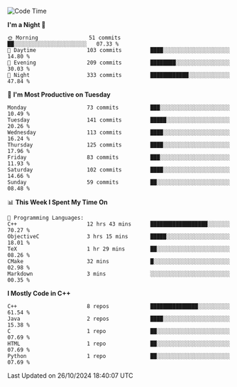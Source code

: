 <!--START_SECTION:waka-->
![Code Time](http://img.shields.io/badge/Code%20Time-125%20hrs%2042%20mins-blue)

**I'm a Night 🦉** 

```text
🌞 Morning                51 commits          ██░░░░░░░░░░░░░░░░░░░░░░░   07.33 % 
🌆 Daytime                103 commits         ████░░░░░░░░░░░░░░░░░░░░░   14.80 % 
🌃 Evening                209 commits         ████████░░░░░░░░░░░░░░░░░   30.03 % 
🌙 Night                  333 commits         ████████████░░░░░░░░░░░░░   47.84 % 
```
📅 **I'm Most Productive on Tuesday** 

```text
Monday                   73 commits          ███░░░░░░░░░░░░░░░░░░░░░░   10.49 % 
Tuesday                  141 commits         █████░░░░░░░░░░░░░░░░░░░░   20.26 % 
Wednesday                113 commits         ████░░░░░░░░░░░░░░░░░░░░░   16.24 % 
Thursday                 125 commits         ████░░░░░░░░░░░░░░░░░░░░░   17.96 % 
Friday                   83 commits          ███░░░░░░░░░░░░░░░░░░░░░░   11.93 % 
Saturday                 102 commits         ████░░░░░░░░░░░░░░░░░░░░░   14.66 % 
Sunday                   59 commits          ██░░░░░░░░░░░░░░░░░░░░░░░   08.48 % 
```


📊 **This Week I Spent My Time On** 

```text
💬 Programming Languages: 
C++                      12 hrs 43 mins      ██████████████████░░░░░░░   70.27 % 
ObjectiveC               3 hrs 15 mins       █████░░░░░░░░░░░░░░░░░░░░   18.01 % 
TeX                      1 hr 29 mins        ██░░░░░░░░░░░░░░░░░░░░░░░   08.26 % 
CMake                    32 mins             █░░░░░░░░░░░░░░░░░░░░░░░░   02.98 % 
Markdown                 3 mins              ░░░░░░░░░░░░░░░░░░░░░░░░░   00.35 % 
```

**I Mostly Code in C++** 

```text
C++                      8 repos             ███████████████░░░░░░░░░░   61.54 % 
Java                     2 repos             ████░░░░░░░░░░░░░░░░░░░░░   15.38 % 
C                        1 repo              ██░░░░░░░░░░░░░░░░░░░░░░░   07.69 % 
HTML                     1 repo              ██░░░░░░░░░░░░░░░░░░░░░░░   07.69 % 
Python                   1 repo              ██░░░░░░░░░░░░░░░░░░░░░░░   07.69 % 
```




 Last Updated on 26/10/2024 18:40:07 UTC
<!--END_SECTION:waka-->

